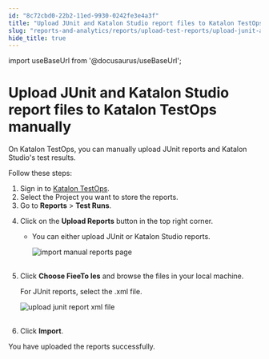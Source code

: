 ```yaml
---
id: "8c72cbd0-22b2-11ed-9930-0242fe3e4a3f"
title: "Upload JUnit and Katalon Studio report files to Katalon TestOps manually"
slug: "reports-and-analytics/reports/upload-test-reports/upload-junit-and-katalon-studio-report-files-to-katalon-testops-manually"
hide_title: true
---
```

import useBaseUrl from '@docusaurus/useBaseUrl';


# <a id="id" class="anchor_top_offset"/><a id="ariaid-title1" class="anchor_top_offset"/> Upload JUnit and <span xmlns="http://www.w3.org/1999/xhtml" className="ph">Katalon Studio</span>  report files to <span xmlns="http://www.w3.org/1999/xhtml" className="ph">Katalon TestOps</span>  manually 

<p xmlns="http://www.w3.org/1999/xhtml" className="p">On Katalon TestOps, you can manually upload JUnit reports and   Katalon Studio's test results.</p> 
<p xmlns="http://www.w3.org/1999/xhtml" className="p">Follow these steps:</p> 
<ol xmlns="http://www.w3.org/1999/xhtml" className="ol"><li className="li">Sign in to <a className="xref j-external-link" href="https://testops.katalon.io/login" target="_blank">Katalon       TestOps</a>.</li><li className="li">Select the Project you want to store the reports.</li><li className="li">Go to <strong className="ph b">Reports</strong> &gt; <strong className="ph b">Test       Runs</strong>.</li><li className="li">     <p className="p">Click on the <strong className="ph b">Upload Reports</strong> button in the top       right corner.</p><ul className="ul"><li className="li"><p className="p">You can either upload JUnit or Katalon Studio reports.</p>         <p className="p">           <img className="image" src={useBaseUrl("https://github.com/katalon-studio/docs-images/raw/master/katalon-analytics/docs/testops-revamp-aug-junit-upload/import-manual-report-page-2.png")} alt="import manual reports page" /><br /><br />         </p>       </li></ul></li><li className="li">     <p className="p">Click <strong className="ph b">Choose FieeTo les</strong> and browse the files in your       local machine.</p>     <p className="p">For JUnit reports, select the .xml file.</p>     <p className="p">       <img className="image" src={useBaseUrl("https://github.com/katalon-studio/docs-images/raw/master/katalon-analytics/docs/testops-revamp-aug-junit-upload/search-junit-file-2.png")} alt="upload junit report xml file" /><br /><br />     </p>   </li><li className="li">     <p className="p">Click <strong className="ph b">Import</strong>.</p>   </li></ol> 
<p xmlns="http://www.w3.org/1999/xhtml" className="p">You have uploaded the reports successfully.</p> 
